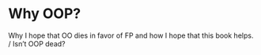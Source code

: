 # Why OOP?
Why I hope that OO dies in favor of FP and how I hope that this book helps. / Isn’t OOP dead? 

